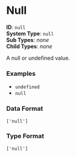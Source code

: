 # Null

**ID**: `null`  
**System Type**: `null`  
**Sub Types**: *none*  
**Child Types**: *none*  

A null or undefined value.

### Examples

- `undefined`
- `null`

### Data Format

```
['null']
```

### Type Format

```
['null']
```
